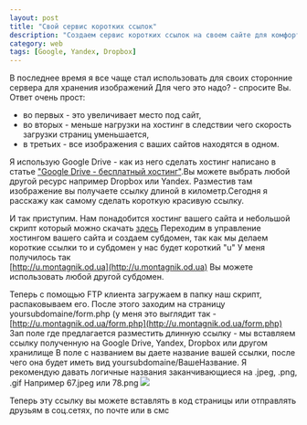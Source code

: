 ```yaml
---
layout: post
title: "Свой сервис коротких ссылок"
description: "Создаем сервис коротких ссылок на своем сайте для комфортного размещения изображений на сторонних хостингах"
category: web
tags: [Google, Yandex, Dropbox]
---
```



В последнее время я все чаще стал использовать для своих сторонние сервера для хранения изображений Для чего это надо? - спросите Вы. Ответ очень прост:
- во первых - это увеличивает место под сайт, 
- во вторых - меньше нагрузки на хостинг в следствии чего скорость загрузки страниц уменьшается,
- в третьих - все изображения с ваших сайтов находятся в одном.

Я использую Google Drive - как из него сделать хостинг написано в статье ["Google Drive - бесплатный хостинг"](http://droboshok.github.io/web/godrive.html).Вы можете выбрать любой другой ресурс  например Dropbox или Yandex. Разместив там изображение вы получаете ссылку длиной в километр.Сегодня я расскажу как самому сделать короткую красивую ссылку.

И так приступим. Нам понадобится хостинг вашего сайта и небольшой скрипт который можно скачать [здесь](https://github.com/droboshok/url_shortlink)
Переходим в управление хостингом вашего сайта и создаем субдомен, так как мы делаем короткие ссылки то и субдомен у нас будет короткий "u" У меня получилось так   
[http://u.montagnik.od.ua](http://u.montagnik.od.ua) Вы можете использовать любой другой субдомен.

Теперь с помощью FTP клиента загружаем в папку наш скрипт, распаковываем его. После этого заходим на страницу yoursubdomaine/form.php (у меня это выглядит так - [http://u.montagnik.od.ua/form.php](http://u.montagnik.od.ua/form.php) Зап поле где предлагается разместить длинную ссылку -  мы вставляем ссылку полученную на Google Drive, Yandex, Dropbox или другом хранилище В поле с названием вы даете название вашей ссылки, после чего она будет иметь вид yoursubdomaine/ВашеНазвание. Я рекомендую давать логичные названия заканчивающиеся на .jpeg, .png, .gif Например 67.jpeg или 78.png
![](http://u.montagnik.od.ua/10.jpg)

Теперь эту ссылку вы можете вставлять в код страницы или отправлять друзьям в соц.сетях, по почте или в смс 
